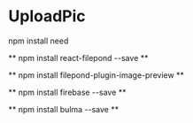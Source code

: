 # UploadPic

npm install need

**	npm install react-filepond --save	**

**	npm install filepond-plugin-image-preview	**

**	npm install firebase --save		**

**	npm install bulma --save		**
